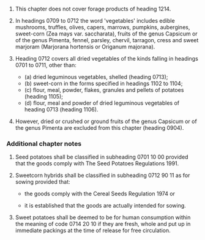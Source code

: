 1. This chapter does not cover forage products of heading 1214.

2. In headings 0709 to 0712 the word 'vegetables' includes edible mushrooms, truffles, olives, capers, marrows, pumpkins, aubergines, sweet-corn (Zea mays var. saccharata), fruits of the genus Capsicum or of the genus Pimenta, fennel, parsley, chervil, tarragon, cress and sweet marjoram (Marjorana hortensis or Origanum majorana).

3. Heading 0712 covers all dried vegetables of the kinds falling in headings 0701 to 0711, other than:

	- (a) dried leguminous vegetables, shelled (heading 0713);
	- (b) sweet-corn in the forms specified in headings 1102 to 1104;
	- (c) flour, meal, powder, flakes, granules and pellets of potatoes (heading 1105);
	- (d) flour, meal and powder of dried leguminous vegetables of heading 0713 (heading 1106).

4. However, dried or crushed or ground fruits of the genus Capsicum or of the genus Pimenta are excluded from this chapter (heading 0904).

### Additional chapter notes

1. Seed potatoes shall be classified in subheading 0701 10 00 provided that the goods comply with The Seed Potatoes Regulations 1991.

2. Sweetcorn hybrids shall be classified in subheading 0712 90 11 as for sowing provided that:

	- the goods comply with the Cereal Seeds Regulation 1974 or
	
	- it is established that the goods are actually intended for sowing.

3. Sweet potatoes shall be deemed to be for human consumption within the meaning of code 0714 20 10 if they are fresh, whole and put up in immediate packings at the time of release for free circulation.
